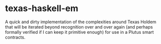# texas-haskell-em

A quick and dirty implementation of the complexities around Texas Holdem that will be iterated beyond recognition over and over again (and perhaps formally verified if I can keep it primitive enough) for use in a Plutus smart contracts.  
